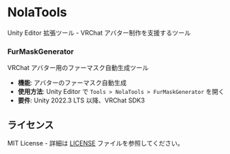 # NolaTools

Unity Editor 拡張ツール - VRChat アバター制作を支援するツール

### FurMaskGenerator
VRChat アバター用のファーマスク自動生成ツール

- **機能**: アバターのファーマスク自動生成
- **使用方法**: Unity Editor で `Tools > NolaTools > FurMaskGenerator` を開く
- **要件**: Unity 2022.3 LTS 以降、VRChat SDK3

## ライセンス
MIT License - 詳細は [LICENSE](LICENSE) ファイルを参照してください。